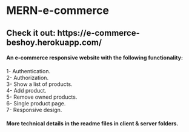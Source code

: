 # MERN-e-commerce

<h2>Check it out: https://e-commerce-beshoy.herokuapp.com/</h2>

<h4>An e-commerce responsive website with the following functionality:</h4>
1- Authentication.</br>2- Authorization.</br>3- Show a list of products.</br>4- Add product.</br>5- Remove owned products.</br>6- Single product page.</br>7- Responsive design.

<h4>More technical details in the readme files in client & server folders.</h4>
